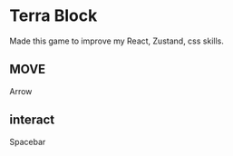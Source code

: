 # Terra Block
 
Made this game to improve my React, Zustand, css skills.

## MOVE 
Arrow

## interact 
Spacebar 
 
 
 
